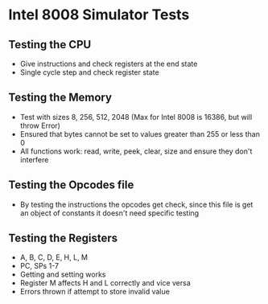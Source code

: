Intel 8008 Simulator Tests
==========================

Testing the CPU
---------------
- Give instructions and check registers at the end state
- Single cycle step and check register state

Testing the Memory
------------------
- Test with sizes 8, 256, 512, 2048 (Max for Intel 8008 is 16386, but will throw Error)
- Ensured that bytes cannot be set to values greater than 255 or less than 0
- All functions work: read, write, peek, clear, size and ensure they don't interfere

Testing the Opcodes file
------------------------
- By testing the instructions the opcodes get check, since this file is get an
object of constants it doesn't need specific testing

Testing the Registers
---------------------
- A, B, C, D, E, H, L, M
- PC, SPs 1-7
- Getting and setting works
- Register M affects H and L correctly and vice versa
- Errors thrown if attempt to store invalid value
